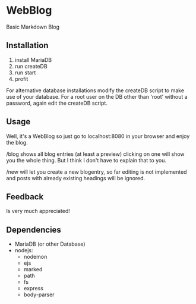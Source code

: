 # WebBlog
Basic Markdown Blog

## Installation
1. install MariaDB
2. run createDB
3. run start
4. profit

For alternative database installations modify the createDB script to make use of your database.
For a root user on the DB other than 'root' without a password, again edit the createDB script.

## Usage
Well, it's a WebBlog so just go to localhost:8080 in your browser and enjoy the blog.

/blog shows all blog entries (at least a preview) clicking on one will show you the whole thing.
But I think I don't have to explain that to you.

/new will let you create a new blogentry, so far editing is not implemented and
posts with already existing headings will be ignored.

## Feedback

Is very much appreciated!

## Dependencies
- MariaDB (or other Database)
- nodejs:
  - nodemon
  - ejs
  - marked
  - path
  - fs
  - express
  - body-parser
